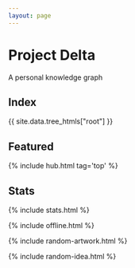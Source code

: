 ```yaml
---
layout: page
---
```



# Project Delta 

A personal knowledge graph   

## Index


<div style="margin-top:1rem">
{{ site.data.tree_htmls["root"] }}
</div>

## Featured

{% include hub.html tag='top' %}


## Stats 
{% include stats.html  %}

{% include offline.html  %}

{% include random-artwork.html %}

{% include random-idea.html %}
